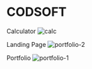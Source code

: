 # CODSOFT

Calculator
![calc](https://github.com/sujeet9682/CODSOFT/assets/112682897/0bea1e57-6c2e-40b5-bda8-7a9e2c29065b)

Landing Page
![portfolio-2](https://github.com/sujeet9682/CODSOFT/assets/112682897/4d17dd9b-7ca8-4a66-bf02-eff4490c05da)

Portfolio
![portfolio-1](https://github.com/sujeet9682/CODSOFT/assets/112682897/f28aa793-40ff-4acb-a838-e721d80a929a)
